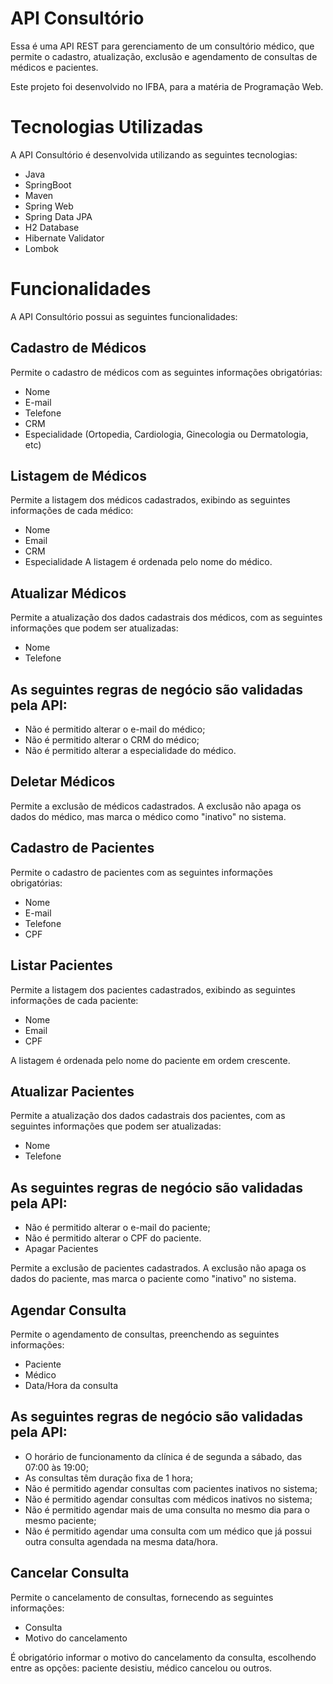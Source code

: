 # API Consultório
Essa é uma API REST para gerenciamento de um consultório médico, que permite o cadastro, atualização, exclusão e agendamento de consultas de médicos e pacientes.

Este projeto foi desenvolvido no IFBA, para a matéria de Programação Web.

# Tecnologias Utilizadas
A API Consultório é desenvolvida utilizando as seguintes tecnologias:

- Java
- SpringBoot
- Maven
- Spring Web
- Spring Data JPA
- H2 Database
- Hibernate Validator
- Lombok

# Funcionalidades
A API Consultório possui as seguintes funcionalidades:

## Cadastro de Médicos
Permite o cadastro de médicos com as seguintes informações obrigatórias:

- Nome
- E-mail
- Telefone
- CRM
- Especialidade (Ortopedia, Cardiologia, Ginecologia ou Dermatologia, etc)

## Listagem de Médicos
Permite a listagem dos médicos cadastrados, exibindo as seguintes informações de cada médico:

- Nome
- Email
- CRM
- Especialidade
A listagem é ordenada pelo nome do médico.

## Atualizar Médicos
Permite a atualização dos dados cadastrais dos médicos, com as seguintes informações que podem ser atualizadas:

- Nome
- Telefone

## As seguintes regras de negócio são validadas pela API:

- Não é permitido alterar o e-mail do médico;
- Não é permitido alterar o CRM do médico;
- Não é permitido alterar a especialidade do médico.

## Deletar Médicos
Permite a exclusão de médicos cadastrados. A exclusão não apaga os dados do médico, mas marca o médico como "inativo" no sistema.

## Cadastro de Pacientes
Permite o cadastro de pacientes com as seguintes informações obrigatórias:

- Nome
- E-mail
- Telefone
- CPF

## Listar Pacientes
Permite a listagem dos pacientes cadastrados, exibindo as seguintes informações de cada paciente:

- Nome
- Email
- CPF

A listagem é ordenada pelo nome do paciente em ordem crescente.

## Atualizar Pacientes
Permite a atualização dos dados cadastrais dos pacientes, com as seguintes informações que podem ser atualizadas:

- Nome
- Telefone

## As seguintes regras de negócio são validadas pela API:

- Não é permitido alterar o e-mail do paciente;
- Não é permitido alterar o CPF do paciente.
- Apagar Pacientes

Permite a exclusão de pacientes cadastrados. A exclusão não apaga os dados do paciente, mas marca o paciente como "inativo" no sistema.

## Agendar Consulta
Permite o agendamento de consultas, preenchendo as seguintes informações:

- Paciente
- Médico
- Data/Hora da consulta

## As seguintes regras de negócio são validadas pela API:

- O horário de funcionamento da clínica é de segunda a sábado, das 07:00 às 19:00;
- As consultas têm duração fixa de 1 hora;
- Não é permitido agendar consultas com pacientes inativos no sistema;
- Não é permitido agendar consultas com médicos inativos no sistema;
- Não é permitido agendar mais de uma consulta no mesmo dia para o mesmo paciente;
- Não é permitido agendar uma consulta com um médico que já possui outra consulta agendada na mesma data/hora.

## Cancelar Consulta
Permite o cancelamento de consultas, fornecendo as seguintes informações:

- Consulta
- Motivo do cancelamento

É obrigatório informar o motivo do cancelamento da consulta, escolhendo entre as opções: paciente desistiu, médico cancelou ou outros.

